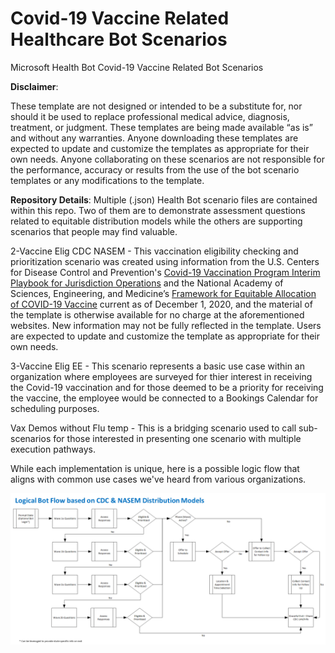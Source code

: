 # Covid-19 Vaccine Related Healthcare Bot Scenarios
Microsoft Health Bot Covid-19 Vaccine Related Bot Scenarios

**Disclaimer**: 

These template are not designed or intended to be a substitute for, nor should it be used to replace professional medical advice, diagnosis, treatment, or judgment. These templates are being made available “as is” and without any warranties. Anyone downloading these templates are expected to update and customize the templates as appropriate for their own needs. Anyone collaborating on these scenarios are not responsible for the performance, accuracy or results from the use of the bot scenario templates or any modifications to the template.

**Repository Details**: Multiple (.json) Health Bot scenario files are contained within this repo.  Two of them are to demonstrate assessment questions related to equitable distribution models while the others are supporting scenarios that people may find valuable.

2-Vaccine Elig CDC NASEM - This vaccination eligibility checking and prioritization scenario was created using information from the U.S. Centers for Disease Control and Prevention's [Covid-19 Vaccination Program Interim Playbook for Jurisdiction Operations](https://www.cdc.gov/vaccines/imz-managers/downloads/COVID-19-Vaccination-Program-Interim_Playbook.pdf) and the National Academy of Sciences, Engineering, and Medicine’s [Framework for Equitable Allocation of COVID-19 Vaccine](https://doi.org/10.17226/25917) current as of December 1, 2020, and the material of the template is otherwise available for no charge at the aforementioned websites. New information may not be fully reflected in the template. Users are expected to update and customize the template as appropriate for their own needs. 

3-Vaccine Elig EE - This scenario represents a basic use case within an organization where employees are surveyed for thier interest in receiving the Covid-19 vaccination and for those deemed to be a priority for receiving the vaccine, the employee would be connected to a Bookings Calendar for scheduling purposes.

Vax Demos without Flu temp - This is a bridging scenario used to call sub-scenarios for those interested in presenting one scenario with multiple execution pathways.

While each implementation is unique, here is a possible logic flow that aligns with common use cases we've heard from various organizations.

![Logic Flow](/images/logicflow.png)
